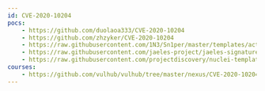 ```yaml
---
id: CVE-2020-10204
pocs:
    - https://github.com/duolaoa333/CVE-2020-10204
    - https://github.com/zhzyker/CVE-2020-10204
    - https://raw.githubusercontent.com/1N3/Sn1per/master/templates/active/CVE-2020-10204_-_Sonatype_Nexus_Repository_RCE.sh
    - https://raw.githubusercontent.com/jaeles-project/jaeles-signatures/master/cves/nexus-repository-manager-rce-cve-2020-10204.yaml
    - https://raw.githubusercontent.com/projectdiscovery/nuclei-templates/master/cves/CVE-2020-10204.yaml
courses:
    - https://github.com/vulhub/vulhub/tree/master/nexus/CVE-2020-10204
---
```

